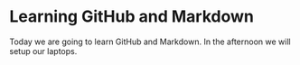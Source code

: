 # Learning GitHub and Markdown

Today we are going to learn GitHub and Markdown. In the afternoon we will setup our laptops.
